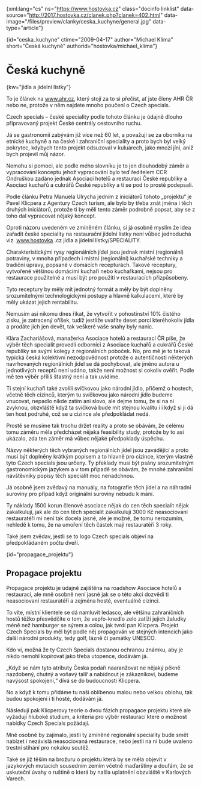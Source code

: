 
{xml:lang="cs" ns="https://www.hostovka.cz" class="docinfo linklist" data-source="http://2017.hostovka.cz/clanek.php?clanek=402.html" data-image="/files/preview/clanky/ceska_kuchyne/general.jpg" data-type="article"}

{id="ceska\_kuchyne" ctime="2009-04-17" author="Michael Klíma" short="Česká kuchyně" authorid="hostovka/michael\_klima"}

# Česká kuchyně

{kw="jídla a jídelní lístky"}

To je článek na www.ahr.cz, který stojí za to si přečíst, ať jste členy AHR ČR nebo ne, protože v něm najdete mnoho poučení o Czech specials.

Czech specials – české speciality podle tohoto článku je údajně dlouho připravovaný projekt České centrály cestovního ruchu.

Já se gastronomii zabývám již více než 60 let, a považuji se za oborníka na etnické kuchyně a na české i zahraniční speciality a proto bych byl velký pokrytec, kdybych tento projekt odsuzoval v kuluárech, jako mnozí jíní, aniž bych projevil můj názor.

Nemohu si pomoci, ale podle mého slovníku je to jen dlouhodobý záměr a vypracování konceptu jehož vypracování bylo teď ředitelem CCR Ondruškou zadáno jednak Asociaci hotelů a restaurací České republiky a Asociaci kuchařů a cukrářů České republiky a ti se pod to prostě podepsali.

Podle článku Petra Manuela Ulrycha jedním z iniciátorů tohoto „projektu“ je Pavel Klicpera z Agentury Czech turism, ale bylo by třeba znát jména i těch druhých iniciátorů, protože ti by měli tento záměr podrobně popsat, aby se z toho dal vypracovat nějaký koncept.

Oproti názoru uvedeném ve zmíněném článku, si já osobně myslím že idea zařadit české speciality na restaurační jídelní lístky není vůbec jednoduchá viz. www.hostovka .cz jídla a jídelní lístky/SPECIALITY.

Charakteristickými rysy regionálních jídel jsou jednak místní (regionální) potraviny, v mnoha případech i místní (regionální) kuchařské techniky a tradiční úpravy, popsané v domácích recepturách. Takové receptury, vytvořené většinou domácími kuchaři nebo kuchařkami, nejsou pro restaurace použitelné a musí být pro použití v restauracích přizpůsobeny.

Tyto receptury by měly mít jednotný formát a měly by být doplněny srozumitelnými technologickými postupy a hlavně kalkulacemi, které by měly ukázat jejich rentabilitu.

Nemusím asi nikomu dnes říkat, že vytvořit v pohostinství 10% čistého zisku, je zatracený oříšek, tudíž jestliže uvaříte deset porcí kteréhokoliv jídla a prodáte jich jen devět, tak veškeré vaše snahy byly nanic.

Klára Zachariášová, manažerka Asociace hotelů a restaurací ČR píše, že výběr těch specialit provedli odborníci z Asociace kuchařů a cukrářů České republiky se svými kolegy z regionálních poboček. No, pro mě je to taková typická česká kolektivní nezodpovědnost protože o autentičnosti některých navrhovaných regionálních jídel se dá pochybovat, ale jméno autora u jednotlivých receptů není udáno, takže není možnost si cokoliv ověřit. Podle mě ten výběr příliš šťastný není a tak uvidíme.

Ti stejní kuchaři také zvolili svíčkovou jako národní jídlo, přičemž o hostech, včetně těch cizinců, kterým tu svíčkovou jako národní jídlo budeme vnucovat, nepadlo nikde zatím ani slovo, ale dejme tomu, že si na ni zvyknou, obzvláště když ta svíčková bude mít stejnou kvalitu i i když si ji dá ten host podruhé, což se u cizince ale předpokládat nedá.

Prostě se musíme tak trochu držet reality a proto se obávám, že celému tomu záměru měla předcházet nějaká feasibility study, protože by to asi ukázalo, zda ten záměr má vůbec nějaké předpoklady úspěchu.

Názvy některých těch vybraných regionálních jídel jsou zavádějící a proto musí být doplněny krátkým popisem a to hlavně pro cizince, kterým vlastně tyto Czech specials jsou určeny. Ty překlady musí být psány srozumitelným gastronomickým jazykem a v tom případě se obávám, že mnohé zahraniční návštěvníky popisy těch specialit moc nenadchnou.

Já osobně jsem zvědavý na manuály, na fotografie těch jídel a na náhradní suroviny pro případ když originální suroviny nebudu k mání.

Ty náklady 1500 korun členové asociace nějak do cen těch specialit nějak zakalkulují, jak ale do cen těch specialit zakalkuluji 3000 Kč neasociovaní restauratéři mi není tak docela jasné, ale je možné, že tomu nerozumím, nehledě k tomu, že na umoření těch částek mají restauratéři 3 roky.

Také jsem zvědav, jestli se to logo Czech specials objeví na předpokládaném počtu dveří.

{id="propagace_projektu"}

## Propagace projektu

Propagace projektu je údajně zajištěna na roadshow Asociace hotelů a restaurací, ale mně osobně není jasné jak se o této akci dozvědí ti neasociovaní restauratéři a zejména hosté, eventuálně cizinci.

To víte, místní klientele se dá namluvit ledasco, ale většinu zahraničních hostů těžko přesvědčíte o tom, že vepřo-knedlo zelo zatíží jejich žaludky méně než hamburger se sýrem a colou, jak tvrdí pan Klicpera. Projekt Czech Specials by měl být podle něj propagován ve stejných intencích jako další národní produkty, tedy golf, lázně či památky UNESCO.

Kdo ví, možná že ty Czech Specials dostanou ochranou známku, aby je nikdo nemohl kopírovat jako třeba utopence, dodávám já.

„Když se nám tyto atributy Česka podaří naaranžovat ne nějaký pěkně nazdobený, chutný a voňavý talíř a nabídnout je zákazníkovi, budeme navýsost spokojeni,“ dívá se do budoucnosti Klicpera.

No a když k tomu přidáme tu naši oblíbenou malou nebo velkou oblohu, tak budou spokojeni i ti hosté, dodávám já.

Následují pak Klicperovy teorie o dvou fázích propagace projektu které ale vyžadují hluboké studium, a kriteria pro výběr restaurací které o možnost nabídky Czech Specials požádají.

Mně osobně by zajímalo, jestli ty zmíněné regionální speciality bude smět nabízet i nezávislá neasociovaná restaurace, nebo jestli na ni bude uvaleno trestní stihání pro nekalou soutěž.

Také se již těším na brožuru o projektu která by se měla objevit v jazykových mutacích sousedním zemím včetně maďarštiny a doufám, že se uskuteční úvahy o ruštině o která by našla uplatnění obzvláště v Karlových Varech.

